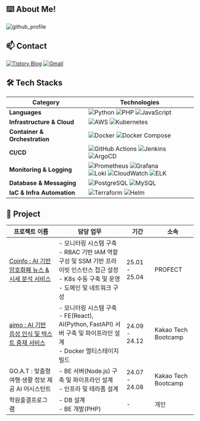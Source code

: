 ## ⌨️ About Me!

![github_profile](https://github.com/user-attachments/assets/d13f828e-b072-468a-88b0-3207846003f1)


## 📫 Contact

[![Tistory Blog](https://img.shields.io/badge/Blog-000000?style=for-the-badge&logo=tistory&logoColor=white)](https://iapaalst.tistory.com/)
[![Gmail](https://img.shields.io/badge/Gmail-DB4437?style=for-the-badge&logo=gmail&logoColor=white)](mailto:kkhm97@gmail.com)


## 🛠️ Tech Stacks

| Category | Technologies |
|----------|--------------|
| **Languages** | ![Python](https://img.shields.io/badge/Python-3776AB?style=for-the-badge&logo=python&logoColor=white) ![PHP](https://img.shields.io/badge/PHP-777BB4?style=for-the-badge&logo=php&logoColor=white) ![JavaScript](https://img.shields.io/badge/JavaScript-F7DF1E?style=for-the-badge&logo=javascript&logoColor=black) |
| **Infrastructure & Cloud** | ![AWS](https://img.shields.io/badge/AWS-232F3E?style=for-the-badge&logo=amazonaws&logoColor=white) ![Kubernetes](https://img.shields.io/badge/Kubernetes-326CE5?style=for-the-badge&logo=kubernetes&logoColor=white) |
| **Container & Orchestration** | ![Docker](https://img.shields.io/badge/Docker-2496ED?style=for-the-badge&logo=docker&logoColor=white) ![Docker Compose](https://img.shields.io/badge/Docker%20Compose-2496ED?style=for-the-badge&logo=docker&logoColor=white) |
| **CI/CD** | ![GitHub Actions](https://img.shields.io/badge/GitHub%20Actions-2088FF?style=for-the-badge&logo=githubactions&logoColor=white) ![Jenkins](https://img.shields.io/badge/Jenkins-D24939?style=for-the-badge&logo=jenkins&logoColor=white) ![ArgoCD](https://img.shields.io/badge/ArgoCD-FE6A6A?style=for-the-badge&logo=argo&logoColor=white)
| **Monitoring & Logging** | ![Prometheus](https://img.shields.io/badge/Prometheus-E6522C?style=for-the-badge&logo=prometheus&logoColor=white) ![Grafana](https://img.shields.io/badge/Grafana-F46800?style=for-the-badge&logo=grafana&logoColor=white) <br> ![Loki](https://img.shields.io/badge/Loki-FF4500?style=for-the-badge&logo=grafana&logoColor=white) ![CloudWatch](https://img.shields.io/badge/CloudWatch-FF4F8B?style=for-the-badge&logo=amazonaws&logoColor=white) ![ELK](https://img.shields.io/badge/ELK-005571?style=for-the-badge&logo=elasticstack&logoColor=white) |
| **Database & Messaging** | ![PostgreSQL](https://img.shields.io/badge/PostgreSQL-336791?style=for-the-badge&logo=postgresql&logoColor=white) ![MySQL](https://img.shields.io/badge/MySQL-4479A1?style=for-the-badge&logo=mysql&logoColor=white) |
| **IaC & Infra Automation** | ![Terraform](https://img.shields.io/badge/Terraform-7B42BC?style=for-the-badge&logo=terraform&logoColor=white) ![Helm](https://img.shields.io/badge/Helm-0F1689?style=for-the-badge&logo=helm&logoColor=white) |



## 📑 Project

| 프로젝트 이름 | 담당 업무 | 기간 | 소속 |
|---------------|-----------|------|------|
| [Coinfo : AI 기반 암호화폐 뉴스 & 시세 분석 서비스](https://github.com/profect-Oops) |  - 모니터링 시스템 구축<br> - RBAC 기반 IAM 역할 구성 및 SSM 기반 프라이빗 인스턴스 접근 설정<br> - K8s 수동 구축 및 운영<br> - 도메인 및 네트워크 구성 | 25.01 - 25.04 | PROFECT |
| [aimo : AI 기반 음성 인식 및 텍스트 중재 서비스](https://github.com/KTB16Team) |  - 모니터링 시스템 구축<br> - FE(React), AI(Python, FastAPI) 서버 구축 및 파이프라인 설계<br> - Docker 멀티스테이지 빌드 | 24.09 - 24.12 | Kakao Tech Bootcamp |
| GO.A.T : 맞춤형 여행·생활 정보 제공 AI 어시스턴트 | - BE 서버(Node.js) 구축 및 파이프라인 설계<br> - 인프라 및 테라폼 설계 | 24.07 - 24.08 | Kakao Tech Bootcamp |
| 학원출결프로그램 | - DB 설계<br> - BE 개발(PHP) | - | 개인 |
